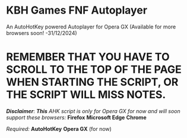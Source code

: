 # KBH Games FNF Autoplayer
An AutoHotKey powered Autoplayer for Opera GX (Available for more browsers soon! -31/12/2024)
# REMEMBER THAT YOU HAVE TO SCROLL TO THE TOP OF THE PAGE WHEN STARTING THE SCRIPT, OR THE SCRIPT WILL MISS NOTES.

***Disclaimer***: ***This*** *AHK script is only for Opera GX for now and will soon support these browsers:*
**Firefox**
**Microsoft Edge**
**Chrome**


*Required:*
**AutoHotKey**
**Opera GX** (for now)

